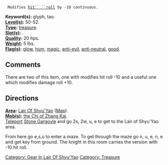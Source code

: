 ` Modifies `[`hit`` ``roll`](Hit_Roll "wikilink")` by -10 continuous.`

**Keyword(s):** glyph, tao.  
**[Level(s)](Object_Level "wikilink"):** 50-52.  
**[Type](:Category:_Object_Types "wikilink"):**
[treasure](:Category:_Treasure "wikilink").  
**[Slot(s)](Object_Slots "wikilink"):** <held>.  
**[Quality](Object_Quality "wikilink"):** 20 hps.  
**[Weight](Object_Weight "wikilink"):** 5 lbs.  
**[Flag(s)](:Category:_Object_Flags "wikilink"):**
[glow](Glow_Flag "wikilink"), [hum](Hum_Flag "wikilink"),
[magic](Magic_Flag "wikilink"), [anti-evil](Anti-Evil_Flag "wikilink"),
[anti-neutral](Anti-Neutral_Flag "wikilink"),
[good](Good_Flag "wikilink").  

## Comments

There are two of this item, one with modifies hit roll -10 and a useful
one which modifies damage roll +10.

## Directions

**[Area](:Category:_Areas "wikilink"):** [Lair Of
Shyu'Yao](:Category:_Lair_Of_Shyu'Yao "wikilink")
([Map](Lair_Of_Shyu'Yao_Map "wikilink")).  
**[Mob(s)](:Category:_Mobs "wikilink"):** [the Chi of Zhang
Kai](Chi_Of_Zhang_Kai "wikilink").  
[Teleport](Teleport "wikilink") [Stone
Gargoyle](Stone_Gargoyle "wikilink") and go 2s, 2w, u, e to get to the
Lair of Shyu'Yao area.

From here go e,s,u to enter a maze. To get through the maze go n, u, e,
n, e and get key from ground. The knight in this room carries the
version with -10 hit roll.

[Category: Gear In Lair Of
Shyu'Yao](Category:_Gear_In_Lair_Of_Shyu'Yao "wikilink") [Category:
Treasure](Category:_Treasure "wikilink")
